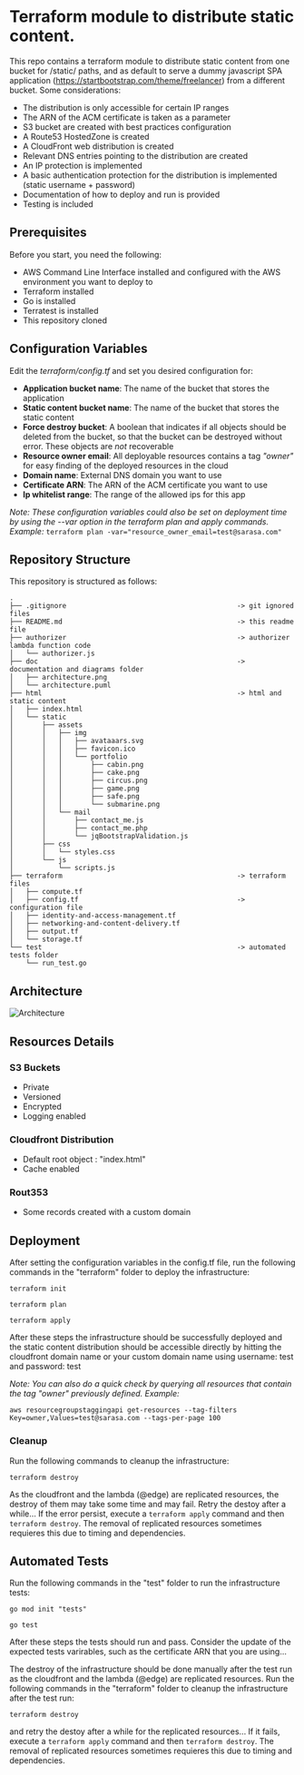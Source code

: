 
# Terraform module to distribute static content.
This repo contains a terraform module to distribute static content from one bucket for /static/ paths, and as default to serve a dummy javascript SPA application (https://startbootstrap.com/theme/freelancer) from a different bucket. 
Some considerations:
- The distribution is only accessible for certain IP ranges
- The ARN of the ACM certificate is taken as a parameter
- S3 bucket are created with best practices configuration
- A Route53 HostedZone is created
- A CloudFront web distribution is created
- Relevant DNS entries pointing to the distribution are created
- An IP protection is implemented
- A basic authentication protection for the distribution is implemented (static username + password)
- Documentation of how to deploy and run is provided
- Testing is included

## Prerequisites
Before you start, you need the following:
- AWS Command Line Interface installed and configured with the AWS environment you want to deploy to
- Terraform installed
- Go is installed
- Terratest is installed
- This repository cloned

## Configuration Variables
Edit the *terraform/config.tf* and set you desired configuration for:
- **Application bucket name**: The name of the bucket that stores the application
- **Static content bucket name**: The name of the bucket that stores the static content
- **Force destroy bucket**: A boolean that indicates if all objects should be deleted from the bucket, so that the bucket can be destroyed without error. These objects are _not_ recoverable
- **Resource owner email**: All deployable resources contains a tag *"owner"* for easy finding of the deployed resources in the cloud
- **Domain name**: External DNS domain you want to use 
- **Certificate ARN**: The ARN of the ACM certificate you want to use
- **Ip whitelist range**: The range of the allowed ips for this app

*Note: These configuration variables could also be set on deployment time by using the --var option in the terraform plan and apply commands. Example:*
```terraform plan -var="resource_owner_email=test@sarasa.com"```

## Repository Structure
This repository is structured as follows:
```
.
├── .gitignore                                          -> git ignored files
├── README.md                                           -> this readme file
├── authorizer                                          -> authorizer lambda function code
│   └── authorizer.js
├── doc                                                 -> documentation and diagrams folder
│   ├── architecture.png
│   └── architecture.puml
├── html                                                -> html and static content 
│   ├── index.html
│   └── static
│       ├── assets
│       │   ├── img
│       │   │   ├── avataaars.svg
│       │   │   ├── favicon.ico
│       │   │   └── portfolio
│       │   │       ├── cabin.png
│       │   │       ├── cake.png
│       │   │       ├── circus.png
│       │   │       ├── game.png
│       │   │       ├── safe.png
│       │   │       └── submarine.png
│       │   └── mail
│       │       ├── contact_me.js
│       │       ├── contact_me.php
│       │       └── jqBootstrapValidation.js
│       ├── css
│       │   └── styles.css
│       └── js
│           └── scripts.js
├── terraform                                           -> terraform files  
│   ├── compute.tf
│   ├── config.tf                                       -> configuration file
│   ├── identity-and-access-management.tf
│   ├── networking-and-content-delivery.tf
│   ├── output.tf
│   └── storage.tf
└── test                                                -> automated tests folder
    └── run_test.go
```

## Architecture
![Architecture](doc/architecture.png?raw=true)

## Resources Details

### S3 Buckets
- Private
- Versioned
- Encrypted
- Logging enabled

### Cloudfront Distribution
- Default root object : "index.html"
- Cache enabled 

### Rout353
- Some records created with a custom domain

## Deployment
After setting the configuration variables in the config.tf file, run the following commands in the "terraform" folder to deploy the infrastructure:

```terraform init```

```terraform plan```

```terraform apply``` 

After these steps the infrastructure should be successfully deployed and the static content distribution should be accessible directly by hitting the cloudfront domain name or your custom domain name using username: test and password: test

*Note: You can also do a quick check by querying all resources that contain the tag "owner" previously defined.  Example:*

```aws resourcegroupstaggingapi get-resources --tag-filters Key=owner,Values=test@sarasa.com --tags-per-page 100```

### Cleanup
Run the following commands to cleanup the infrastructure:

```terraform destroy```

As the cloudfront and the lambda (@edge) are replicated resources, the destroy of them may take some time and may fail. Retry the destoy after a while...
If the error persist, execute a ```terraform apply``` command and then ```terraform destroy```. The removal of replicated resources sometimes requieres this due to timing and dependencies.

## Automated Tests
Run the following commands in the "test" folder to run the infrastructure tests:

```go mod init "tests"```

```go test```

After these steps the tests should run and pass.
Consider the update of the expected tests varirables, such as the certificate ARN that you are using...

The destroy of the infrastructure should be done manually after the test run as the cloudfront and the lambda (@edge) are replicated resources.
Run the following commands in the "terraform" folder to cleanup the infrastructure after the test run:

```terraform destroy```

and retry the destoy after a while for the replicated resources... 
If it fails, execute a ```terraform apply``` command and then ```terraform destroy```. The removal of replicated resources sometimes requieres this due to timing and dependencies.

